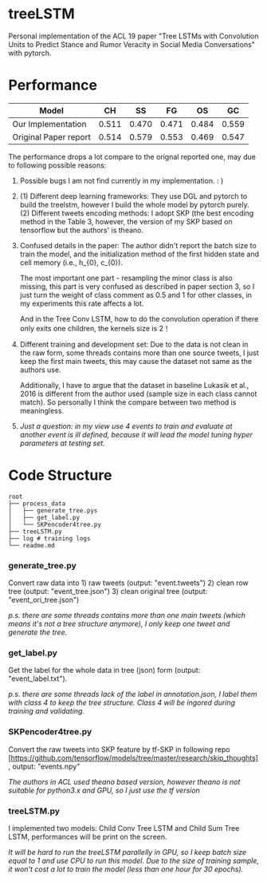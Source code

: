 # treeLSTM
Personal implementation of the ACL 19 paper "Tree LSTMs with Convolution Units to Predict Stance and Rumor Veracity in Social Media Conversations" with pytorch.

# Performance
|Model|CH|SS|FG|OS|GC|
| ---------- | :----------: | :-----------:  | :-----------: | :-----------:  | :-----------: |
|Our Implementation   |  0.511   |   0.470 |  0.471  |  0.484  |  0.559  |
|Original Paper report|  0.514   |   0.579 |  0.553  |  0.469  |  0.547  |


The performance drops a lot compare to the orignal reported one, may due to following possible reasons:

1. Possible bugs I am not find currently in my implementation. : )
2. (1) Different deep learning frameworks: They use DGL and pytorch to build the treelstm, however I build the whole model by pytorch purely. (2) Different tweets encoding methods: I adopt SKP (the best encoding method in the Table 3, however, the version of my SKP based on tensorflow but the authors' is theano.
3. Confused details in the paper: The author didn't report the batch size to train the model, and the initialization method of the first      hidden state and cell memory (i.e., h_{0}, c_{0}). 
   
   The most important one part - resampling the minor class is also missing, this part is very confused as described in paper section 3, so I just turn the weight of class comment as 0.5 and 1 for other classes, in my experiments this rate affects a lot. 
   
   And in the Tree Conv LSTM, how to do the convolution operation if there only exits one children, the kernels size is 2！
4. Different training and development set: Due to the data is not clean in the raw form, some threads contains more than one source tweets, I just keep the first main tweets, this may cause the dataset not same as the authors use. 
   
   Additionally, I have to argue that the dataset in baseline Lukasik et al., 2016 is different from the author used (sample size in each class cannot match). So personally I think the compare between two method is meaningless. 
5. *Just a question: in my view use 4 events to train and evaluate at another event is ill defined, because it will lead the model tuning hyper parameters at testing set.*


# Code Structure
```
root
├── process_data
│   ├── generate_tree.pys
│   ├── get_label.py
│   └── SKPencoder4tree.py
├── treeLSTM.py
├── log # training logs
└── readme.md
```
### generate_tree.py
Convert raw data into 1) raw tweets (output: "event.tweets") 2) clean row tree (output:  "event_tree.json")  3) clean original tree (output: "event_ori_tree.json")

*p.s. there are some threads contains more than one main tweets (which means it's not a tree structure anymore), I only keep one tweet and generate the tree.*
### get_label.py
Get the label for the whole data in tree (json) form (output: "event_label.txt").

*p.s. there are some threads lack of the label in annotation.json, I label them with class 4 to keep the tree structure. Class 4 will be ingored during training and validating.*
### SKPencoder4tree.py
Convert the raw tweets into SKP feature by tf-SKP in following repo [https://github.com/tensorflow/models/tree/master/research/skip_thoughts], output: "events.npy"

*The authors in ACL used theano based version, however theano is not suitable for python3.x and GPU, so I just use the tf version*
### treeLSTM.py
I implemented two models: Child Conv Tree LSTM and Child Sum Tree LSTM, performances will be print on the screen.

*It will be hard to run the treeLSTM parallelly in GPU, so I keep batch size equal to 1 and use CPU to run this model. Due to the size of training sample, it won't cost a lot to train the model (less than one hour for 30 epochs).*
